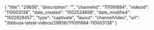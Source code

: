 {
    "title": "29856",
    "description": "",
    "channelid": "111091684",
    "videoid": "110003138",
    "date_created": "1502524898",
    "date_modified": "1502829457",
    "type": "captivate",
    "layout": "channelVideo",
    "url": "\/bbbusa-latest-videos\/29856\/111091684-110003138"
}